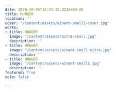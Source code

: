```yaml
---
date: 2020-10-06T14:59:32.3232+00:00
title: HUNGER
location: ''
cover: "/content/assets/winant-small1-cover.jpg"
works:
- title: HUNGER
  image: "/content/assets/mitra-small.jpg"
  description: ''
- title: HUNGER
  image: "/content/assets/winant-small-mitra.jpg"
  description: ''
- title: HUNGER
  image: "/content/assets/winant-small1.jpg"
  description: ''
featured: true
solo: false

---
```

